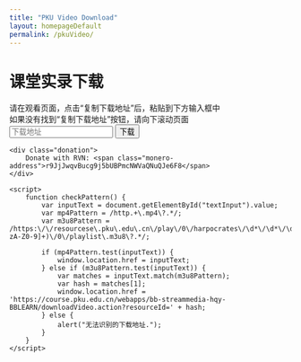 ```yaml
---
title: "PKU Video Download"
layout: homepageDefault
permalink: /pkuVideo/
---
```


<!DOCTYPE html>
<html lang="en">
<head>
    <meta charset="UTF-8">
    <meta name="viewport" content="width=device-width, initial-scale=1.0">
    <title>课堂实录下载</title>
</head>
<body>
    <div class="container">
        <h1>课堂实录下载</h1>
        <div class="instruction">
            请在观看页面，点击“复制下载地址”后，粘贴到下方输入框中<br/>
			如果没有找到“复制下载地址”按钮，请向下滚动页面
        </div>
        <div class="input-wrapper">
            <input type="text" id="textInput" placeholder="下载地址">
            <button onclick="checkPattern()">下载</button>
        </div>
    </div>

    <div class="donation">
        Donate with RVN: <span class="monero-address">r9JjJwqvBucg9j5bUBPmcNWVaQNuQJe6F8</span>
    </div>

    <script>
        function checkPattern() {
            var inputText = document.getElementById("textInput").value;
            var mp4Pattern = /http.+\.mp4\?.*/;
            var m3u8Pattern = /https:\/\/resourcese\.pku\.edu\.cn\/play\/0\/harpocrates\/\d*\/\d*\/\d*\/([a-zA-Z0-9]+)\/0\/playlist\.m3u8\?.*/;

            if (mp4Pattern.test(inputText)) {
                window.location.href = inputText;
            } else if (m3u8Pattern.test(inputText)) {
                var matches = inputText.match(m3u8Pattern);
                var hash = matches[1];
                window.location.href = 'https://course.pku.edu.cn/webapps/bb-streammedia-hqy-BBLEARN/downloadVideo.action?resourceId=' + hash;
            } else {
                alert("无法识别的下载地址.");
            }
        }
    </script>
</body>
</html>
